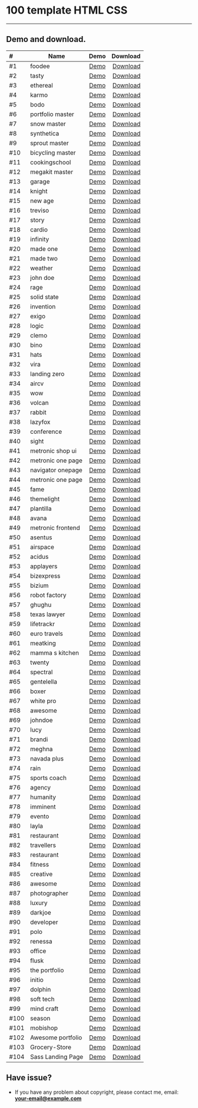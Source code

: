 # 100 template HTML CSS

_____________________________

## Demo and download.


| #    | Name              |                                          Demo                                          | Download  |
|:-----|-------------------|:--------------------------------------------------------------------------------------:| -------------------------:    |
| #1   | foodee            |                [Demo](https://eokhanhthien.github.io/template/01-foodee/)                 | [Download](https://github.com/eokhanhthien/template/raw/master/src/01-foodee.zip/) |
| #2   | tasty             |                 [Demo](https://eokhanhthien.github.io/template/02-tasty/)                 | [Download](https://github.com/eokhanhthien/template/raw/master/src/02-tasty.zip/) |
| #3   | ethereal          |               [Demo](https://eokhanhthien.github.io/template/03-ethereal/)                | [Download](https://github.com/eokhanhthien/template/raw/master/src/03-ethereal.zip/) |
| #4   | karmo             |                 [Demo](https://eokhanhthien.github.io/template/04-karmo/)                 | [Download](https://github.com/eokhanhthien/template/raw/master/src/04-karmo.zip/) |
| #5   | bodo              |                 [Demo](https://eokhanhthien.github.io/template/05-bodo/)                  | [Download](https://github.com/eokhanhthien/template/raw/master/src/05-bodo.zip/) |
| #6   | portfolio master  |           [Demo](https://eokhanhthien.github.io/template/06-portfolio-master/)            | [Download](https://github.com/eokhanhthien/template/raw/master/src/06-portfolio-master.zip/) |
| #7   | snow master       |              [Demo](https://eokhanhthien.github.io/template/07-snow-master/)              | [Download](https://github.com/eokhanhthien/template/raw/master/src/07-snow-master.zip/) |
| #8   | synthetica        |              [Demo](https://eokhanhthien.github.io/template/08-synthetica/)               | [Download](https://github.com/eokhanhthien/template/raw/master/src/08-synthetica.zip/) |
| #9   | sprout master     |             [Demo](https://eokhanhthien.github.io/template/09-sprout-master/)             | [Download](https://github.com/eokhanhthien/template/raw/master/src/09-sprout-master.zip/) |
| #10  | bicycling master  |           [Demo](https://eokhanhthien.github.io/template/10-bicycling-master/)            | [Download](https://github.com/eokhanhthien/template/raw/master/src/10-bicycling-master.zip/) |
| #11  | cookingschool     |            [Demo](https://eokhanhthien.github.io/template/100-cookingschool/)             | [Download](https://github.com/eokhanhthien/template/raw/master/src/100-cookingschool.zip/) |
| #12  | megakit master    |            [Demo](https://eokhanhthien.github.io/template/11-megakit-master/)             | [Download](https://github.com/eokhanhthien/template/raw/master/src/11-megakit-master.zip/) |
| #13  | garage            |                [Demo](https://eokhanhthien.github.io/template/12-garage/)                 | [Download](https://github.com/eokhanhthien/template/raw/master/src/12-garage.zip/) |
| #14  | knight            |                [Demo](https://eokhanhthien.github.io/template/13-knight/)                 | [Download](https://github.com/eokhanhthien/template/raw/master/src/13-knight.zip/) |
| #15  | new age           |                [Demo](https://eokhanhthien.github.io/template/14-new-age/)                | [Download](https://github.com/eokhanhthien/template/raw/master/src/14-new-age.zip/) |
| #16  | treviso           |                [Demo](https://eokhanhthien.github.io/template/15-treviso/)                | [Download](https://github.com/eokhanhthien/template/raw/master/src/15-treviso.zip/) |
| #17  | story             |                 [Demo](https://eokhanhthien.github.io/template/16-story/)                 | [Download](https://github.com/eokhanhthien/template/raw/master/src/16-story.zip/) |
| #18  | cardio            |                [Demo](https://eokhanhthien.github.io/template/17-cardio/)                 | [Download](https://github.com/eokhanhthien/template/raw/master/src/17-cardio.zip/) |
| #19  | infinity          |               [Demo](https://eokhanhthien.github.io/template/18-infinity/)                | [Download](https://github.com/eokhanhthien/template/raw/master/src/18-infinity.zip/) |
| #20  | made one          |               [Demo](https://eokhanhthien.github.io/template/19-made-one/)                | [Download](https://github.com/eokhanhthien/template/raw/master/src/19-made-one.zip/) |
| #21  | made two          |               [Demo](https://eokhanhthien.github.io/template/20-made-two/)                | [Download](https://github.com/eokhanhthien/template/raw/master/src/20-made-two.zip/) |
| #22  | weather           |                [Demo](https://eokhanhthien.github.io/template/21-weather/)                | [Download](https://github.com/eokhanhthien/template/raw/master/src/21-weather.zip/) |
| #23  | john doe          |               [Demo](https://eokhanhthien.github.io/template/22-john-doe/)                | [Download](https://github.com/eokhanhthien/template/raw/master/src/22-john-doe.zip/) |
| #24  | rage              |                 [Demo](https://eokhanhthien.github.io/template/23-rage/)                  | [Download](https://github.com/eokhanhthien/template/raw/master/src/23-rage.zip/) |
| #25  | solid state       |              [Demo](https://eokhanhthien.github.io/template/24-solid-state/)              | [Download](https://github.com/eokhanhthien/template/raw/master/src/24-solid-state.zip/) |
| #26  | invention         |               [Demo](https://eokhanhthien.github.io/template/25-invention/)               | [Download](https://github.com/eokhanhthien/template/raw/master/src/25-invention.zip/) |
| #27  | exigo             |                 [Demo](https://eokhanhthien.github.io/template/26-exigo/)                 | [Download](https://github.com/eokhanhthien/template/raw/master/src/26-exigo.zip/) |
| #28  | logic             |                 [Demo](https://eokhanhthien.github.io/template/27-logic/)                 | [Download](https://github.com/eokhanhthien/template/raw/master/src/27-logic.zip/) |
| #29  | clemo             |                 [Demo](https://eokhanhthien.github.io/template/28-clemo/)                 | [Download](https://github.com/eokhanhthien/template/raw/master/src/28-clemo.zip/) |
| #30  | bino              |                 [Demo](https://eokhanhthien.github.io/template/29-bino/)                  | [Download](https://github.com/eokhanhthien/template/raw/master/src/29-bino.zip/) |
| #31  | hats              |                 [Demo](https://eokhanhthien.github.io/template/30-hats/)                  | [Download](https://github.com/eokhanhthien/template/raw/master/src/30-hats.zip/) |
| #32  | vira              |                 [Demo](https://eokhanhthien.github.io/template/31-vira/)                  | [Download](https://github.com/eokhanhthien/template/raw/master/src/31-vira.zip/) |
| #33  | landing zero      |             [Demo](https://eokhanhthien.github.io/template/32-landing-zero/)              | [Download](https://github.com/eokhanhthien/template/raw/master/src/32-landing-zero.zip/) |
| #34  | aircv             |                 [Demo](https://eokhanhthien.github.io/template/33-aircv/)                 | [Download](https://github.com/eokhanhthien/template/raw/master/src/33-aircv.zip/) |
| #35  | wow               |                  [Demo](https://eokhanhthien.github.io/template/34-wow/)                  | [Download](https://github.com/eokhanhthien/template/raw/master/src/34-wow.zip/) |
| #36  | volcan            |                [Demo](https://eokhanhthien.github.io/template/35-volcan/)                 | [Download](https://github.com/eokhanhthien/template/raw/master/src/35-volcan.zip/) |
| #37  | rabbit            |                [Demo](https://eokhanhthien.github.io/template/36-rabbit/)                 | [Download](https://github.com/eokhanhthien/template/raw/master/src/36-rabbit.zip/) |
| #38  | lazyfox           |                [Demo](https://eokhanhthien.github.io/template/37-lazyfox/)                | [Download](https://github.com/eokhanhthien/template/raw/master/src/37-lazyfox.zip/) |
| #39  | conference        |              [Demo](https://eokhanhthien.github.io/template/38-conference/)               | [Download](https://github.com/eokhanhthien/template/raw/master/src/38-conference.zip/) |
| #40  | sight             |                 [Demo](https://eokhanhthien.github.io/template/39-sight/)                 | [Download](https://github.com/eokhanhthien/template/raw/master/src/39-sight.zip/) |
| #41  | metronic shop ui  | [Demo](https://eokhanhthien.github.io/template/40-metronic-shop-ui/theme/shop-index.html) | [Download](https://github.com/eokhanhthien/template/raw/master/src/40-metronic-shop-ui.zip/) |
| #42  | metronic one page |   [Demo](https://eokhanhthien.github.io/template/41-metronic-one-page/theme/index.html)   | [Download](https://github.com/eokhanhthien/template/raw/master/src/41-metronic-one-page.zip/) |
| #43  | navigator onepage |      [Demo](https://eokhanhthien.github.io/template/42-navigator-onepage/index.html)      | [Download](https://github.com/eokhanhthien/template/raw/master/src/42-navigator-onepage.zip/) |
| #44  | metronic one page |        [Demo](https://eokhanhthien.github.io/template/43-metronic-one-page/theme/)        | [Download](https://github.com/eokhanhthien/template/raw/master/src/43-metronic-one-page.zip/) |
| #45  | fame              |                 [Demo](https://eokhanhthien.github.io/template/44-fame/)                  | [Download](https://github.com/eokhanhthien/template/raw/master/src/44-fame.zip/) |
| #46  | themelight        |              [Demo](https://eokhanhthien.github.io/template/45-themelight/)               | [Download](https://github.com/eokhanhthien/template/raw/master/src/45-themelight.zip/) |
| #47  | plantilla         |               [Demo](https://eokhanhthien.github.io/template/46-plantilla/)               | [Download](https://github.com/eokhanhthien/template/raw/master/src/46-plantilla.zip/) |
| #48  | avana             |                 [Demo](https://eokhanhthien.github.io/template/47-avana/)                 | [Download](https://github.com/eokhanhthien/template/raw/master/src/47-avana.zip/) |
| #49  | metronic frontend |           [Demo](https://eokhanhthien.github.io/template/48-metronic-frontend/)           | [Download](https://github.com/eokhanhthien/template/raw/master/src/48-metronic-frontend.zip/) |
| #50  | asentus           |                [Demo](https://eokhanhthien.github.io/template/49-asentus/)                | [Download](https://github.com/eokhanhthien/template/raw/master/src/49-asentus.zip/) |
| #51  | airspace          |               [Demo](https://eokhanhthien.github.io/template/50-airspace/)                | [Download](https://github.com/eokhanhthien/template/raw/master/src/50-airspace.zip/) |
| #52  | acidus            |                [Demo](https://eokhanhthien.github.io/template/51-acidus/)                 | [Download](https://github.com/eokhanhthien/template/raw/master/src/51-acidus.zip/) |
| #53  | applayers         |               [Demo](https://eokhanhthien.github.io/template/52-applayers/)               | [Download](https://github.com/eokhanhthien/template/raw/master/src/52-applayers.zip/) |
| #54  | bizexpress        |              [Demo](https://eokhanhthien.github.io/template/53-bizexpress/)               | [Download](https://github.com/eokhanhthien/template/raw/master/src/53-bizexpress.zip/) |
| #55  | bizium            |                [Demo](https://eokhanhthien.github.io/template/54-bizium/)                 | [Download](https://github.com/eokhanhthien/template/raw/master/src/54-bizium.zip/) |
| #56  | robot factory     |             [Demo](https://eokhanhthien.github.io/template/55-robot-factory/)             | [Download](https://github.com/eokhanhthien/template/raw/master/src/55-robot-factory.zip/) |
| #57  | ghughu            |                [Demo](https://eokhanhthien.github.io/template/56-ghughu/)                 | [Download](https://github.com/eokhanhthien/template/raw/master/src/56-ghughu.zip/) |
| #58  | texas lawyer      |             [Demo](https://eokhanhthien.github.io/template/57-texas-lawyer/)              | [Download](https://github.com/eokhanhthien/template/raw/master/src/57-texas-lawyer.zip/) |
| #59  | lifetrackr        |              [Demo](https://eokhanhthien.github.io/template/58-lifetrackr/)               | [Download](https://github.com/eokhanhthien/template/raw/master/src/58-lifetrackr.zip/) |
| #60  | euro travels      |             [Demo](https://eokhanhthien.github.io/template/59-euro-travels/)              | [Download](https://github.com/eokhanhthien/template/raw/master/src/59-euro-travels.zip/) |
| #61  | meatking          |               [Demo](https://eokhanhthien.github.io/template/60-meatking/)                | [Download](https://github.com/eokhanhthien/template/raw/master/src/60-meatking.zip/) |
| #62  | mamma s kitchen   |            [Demo](https://eokhanhthien.github.io/template/61-mamma-s-kitchen/)            | [Download](https://github.com/eokhanhthien/template/raw/master/src/61-mamma-s-kitchen.zip/) |
| #63  | twenty            |                [Demo](https://eokhanhthien.github.io/template/62-twenty/)                 | [Download](https://github.com/eokhanhthien/template/raw/master/src/62-twenty.zip/) |
| #64  | spectral          |               [Demo](https://eokhanhthien.github.io/template/63-spectral/)                | [Download](https://github.com/eokhanhthien/template/raw/master/src/63-spectral.zip/) |
| #65  | gentelella        |              [Demo](https://eokhanhthien.github.io/template/64-gentelella/)               | [Download](https://github.com/eokhanhthien/template/raw/master/src/64-gentelella.zip/) |
| #66  | boxer             |                 [Demo](https://eokhanhthien.github.io/template/65-boxer/)                 | [Download](https://github.com/eokhanhthien/template/raw/master/src/65-boxer.zip/) |
| #67  | white pro         |               [Demo](https://eokhanhthien.github.io/template/66-white-pro/)               | [Download](https://github.com/eokhanhthien/template/raw/master/src/66-white-pro.zip/) |
| #68  | awesome           |                [Demo](https://eokhanhthien.github.io/template/67-awesome/)                | [Download](https://github.com/eokhanhthien/template/raw/master/src/67-awesome.zip/) |
| #69  | johndoe           |                [Demo](https://eokhanhthien.github.io/template/68-johndoe/)                | [Download](https://github.com/eokhanhthien/template/raw/master/src/68-johndoe.zip/) |
| #70  | lucy              |                 [Demo](https://eokhanhthien.github.io/template/69-lucy/)                  | [Download](https://github.com/eokhanhthien/template/raw/master/src/69-lucy.zip/) |
| #71  | brandi            |                [Demo](https://eokhanhthien.github.io/template/70-brandi/)                 | [Download](https://github.com/eokhanhthien/template/raw/master/src/70-brandi.zip/) |
| #72  | meghna            |                [Demo](https://eokhanhthien.github.io/template/71-meghna/)                 | [Download](https://github.com/eokhanhthien/template/raw/master/src/71-meghna.zip/) |
| #73  | navada plus       |              [Demo](https://eokhanhthien.github.io/template/72-navada-plus/)              | [Download](https://github.com/eokhanhthien/template/raw/master/src/72-navada-plus.zip/) |
| #74  | rain              |                 [Demo](https://eokhanhthien.github.io/template/73-rain/)                  | [Download](https://github.com/eokhanhthien/template/raw/master/src/73-rain.zip/) |
| #75  | sports coach      |             [Demo](https://eokhanhthien.github.io/template/74-sports-coach/)              | [Download](https://github.com/eokhanhthien/template/raw/master/src/74-sports-coach.zip/) |
| #76  | agency            |                [Demo](https://eokhanhthien.github.io/template/75-agency/)                 | [Download](https://github.com/eokhanhthien/template/raw/master/src/75-agency.zip/) |
| #77  | humanity          |               [Demo](https://eokhanhthien.github.io/template/76-humanity/)                | [Download](https://github.com/eokhanhthien/template/raw/master/src/76-humanity.zip/) |
| #78  | imminent          |               [Demo](https://eokhanhthien.github.io/template/77-imminent/)                | [Download](https://github.com/eokhanhthien/template/raw/master/src/77-imminent.zip/) |
| #79  | evento            |                [Demo](https://eokhanhthien.github.io/template/78-evento/)                 | [Download](https://github.com/eokhanhthien/template/raw/master/src/78-evento.zip/) |
| #80  | layla             |                 [Demo](https://eokhanhthien.github.io/template/79-layla/)                 | [Download](https://github.com/eokhanhthien/template/raw/master/src/79-layla.zip/) |
| #81  | restaurant        |              [Demo](https://eokhanhthien.github.io/template/80-restaurant/)               | [Download](https://github.com/eokhanhthien/template/raw/master/src/80-restaurant.zip/) |
| #82  | travellers        |              [Demo](https://eokhanhthien.github.io/template/81-travellers/)               | [Download](https://github.com/eokhanhthien/template/raw/master/src/81-travellers.zip/) |
| #83  | restaurant        |              [Demo](https://eokhanhthien.github.io/template/82-restaurant/)               | [Download](https://github.com/eokhanhthien/template/raw/master/src/82-restaurant.zip/) |
| #84  | fitness           |                [Demo](https://eokhanhthien.github.io/template/83-fitness/)                | [Download](https://github.com/eokhanhthien/template/raw/master/src/83-fitness.zip/) |
| #85  | creative          |               [Demo](https://eokhanhthien.github.io/template/84-creative/)                | [Download](https://github.com/eokhanhthien/template/raw/master/src/84-creative.zip/) |
| #86  | awesome           |                [Demo](https://eokhanhthien.github.io/template/85-awesome/)                | [Download](https://github.com/eokhanhthien/template/raw/master/src/85-awesome.zip/) |
| #87  | photographer      |             [Demo](https://eokhanhthien.github.io/template/86-photographer/)              | [Download](https://github.com/eokhanhthien/template/raw/master/src/86-photographer.zip/) |
| #88  | luxury            |                [Demo](https://eokhanhthien.github.io/template/87-luxury/)                 | [Download](https://github.com/eokhanhthien/template/raw/master/src/87-luxury.zip/) |
| #89  | darkjoe           |                [Demo](https://eokhanhthien.github.io/template/88-darkjoe/)                | [Download](https://github.com/eokhanhthien/template/raw/master/src/88-darkjoe.zip/) |
| #90  | developer         |               [Demo](https://eokhanhthien.github.io/template/89-developer/)               | [Download](https://github.com/eokhanhthien/template/raw/master/src/89-developer.zip/) |
| #91  | polo              |                 [Demo](https://eokhanhthien.github.io/template/90-polo/)                  | [Download](https://github.com/eokhanhthien/template/raw/master/src/90-polo.zip/) |
| #92  | renessa           |                [Demo](https://eokhanhthien.github.io/template/91-renessa/)                | [Download](https://github.com/eokhanhthien/template/raw/master/src/91-renessa.zip/) |
| #93  | office            |                [Demo](https://eokhanhthien.github.io/template/92-office/)                 | [Download](https://github.com/eokhanhthien/template/raw/master/src/92-office.zip/) |
| #94  | flusk             |                 [Demo](https://eokhanhthien.github.io/template/93-flusk/)                 | [Download](https://github.com/eokhanhthien/template/raw/master/src/93-flusk.zip/) |
| #95  | the portfolio     |             [Demo](https://eokhanhthien.github.io/template/94-the-portfolio/)             | [Download](https://github.com/eokhanhthien/template/raw/master/src/94-the-portfolio.zip/) |
| #96  | initio            |                [Demo](https://eokhanhthien.github.io/template/95-initio/)                 | [Download](https://github.com/eokhanhthien/template/raw/master/src/95-initio.zip/) |
| #97  | dolphin           |                [Demo](https://eokhanhthien.github.io/template/96-dolphin/)                | [Download](https://github.com/eokhanhthien/template/raw/master/src/96-dolphin.zip/) |
| #98  | soft tech         |               [Demo](https://eokhanhthien.github.io/template/97-soft-tech/)               | [Download](https://github.com/eokhanhthien/template/raw/master/src/97-soft-tech.zip/) |
| #99  | mind craft        |              [Demo](https://eokhanhthien.github.io/template/98-mind-craft/)               | [Download](https://github.com/eokhanhthien/template/raw/master/src/98-mind-craft.zip/) |
| #100 | season            |                [Demo](https://eokhanhthien.github.io/template/99-season/)                 | [Download](https://github.com/eokhanhthien/template/raw/master/src/99-season.zip/) |
| #101 | mobishop          |               [Demo](https://eokhanhthien.github.io/template/101-mobishop/)               | [Download](https://github.com/eokhanhthien/template/raw/master/src/101-mobishop.zip/) |
| #102 | Awesome portfolio |          [Demo](https://eokhanhthien.github.io/template/102-awesome-portfolio/)           | [Download](https://github.com/eokhanhthien/template/raw/master/src/102-Awesome_Portfolio.zip/) |
| #103 | Grocery-Store     |        [Demo](https://eokhanhthien.github.io/template/103-grocery-store/)                 | [Download](https://github.com/eokhanhthien/template/raw/master/src/103-grocery-store.zip/) |
| #104 | Sass Landing Page |          [Demo](https://eokhanhthien.github.io/template/104-sass-landing-page/)           | [Download](https://github.com/eokhanhthien/template/raw/master/src/104-sass-landing-page.zip/) |

## Have issue?
- If you have any problem about copyright, please contact me, email: **your-email@example.com**
